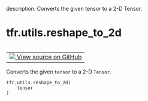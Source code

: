 description: Converts the given tensor to a 2-D Tensor.

<div itemscope itemtype="http://developers.google.com/ReferenceObject">
<meta itemprop="name" content="tfr.utils.reshape_to_2d" />
<meta itemprop="path" content="Stable" />
</div>

# tfr.utils.reshape_to_2d

<!-- Insert buttons and diff -->

<table class="tfo-notebook-buttons tfo-api nocontent" align="left">
<td>
  <a target="_blank" href="https://github.com/tensorflow/ranking/tree/master/tensorflow_ranking/python/utils.py#L243-L253">
    <img src="https://www.tensorflow.org/images/GitHub-Mark-32px.png" />
    View source on GitHub
  </a>
</td>
</table>

Converts the given `tensor` to a 2-D `Tensor`.

<pre class="devsite-click-to-copy prettyprint lang-py tfo-signature-link">
<code>tfr.utils.reshape_to_2d(
    tensor
)
</code></pre>

<!-- Placeholder for "Used in" -->
